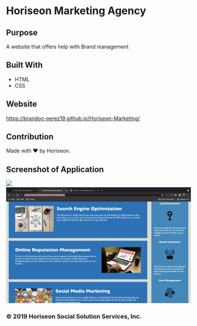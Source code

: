 # Horiseon Marketing Agency

## Purpose
A website that offers help with Brand management

## Built With
* HTML
* CSS

## Website
https://brandon-perez19.github.io/Horiseon-Marketing/

## Contribution
Made with ❤️️ by Horiseon.

## Screenshot of Application

![](assets/images/Screen-Shot-2.png)
![](assets/images/Screen-Shot-1.png)


### © 2019 Horiseon Social Solution Services, Inc.
